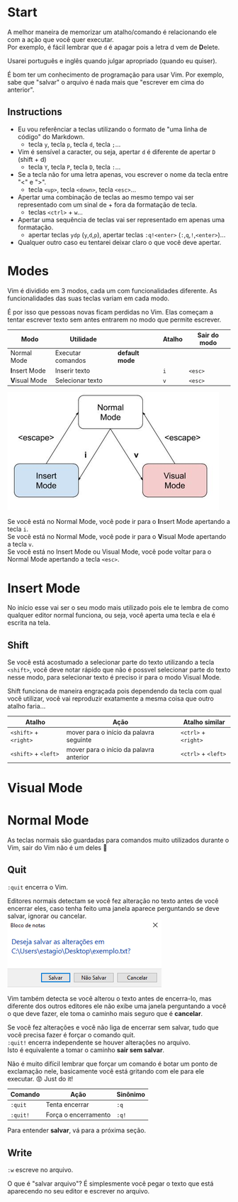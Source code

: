 # Start
A melhor maneira de memorizar um atalho/comando é relacionando ele com a ação que você quer executar.  
Por exemplo, é fácil lembrar que `d` é apagar pois a letra d vem de **D**elete.  

Usarei português e inglês quando julgar apropriado (quando eu quiser).  

É bom ter um conhecimento de programação para usar Vim. Por exemplo, sabe que "salvar" o arquivo é nada mais que "escrever em cima do anterior".  

## Instructions
* Eu vou referênciar a teclas utilizando o formato de "uma linha de código" do Markdown.  
  * tecla `y`, tecla `p`, tecla `d`, tecla `;`...  
* Vim é sensível a caracter, ou seja, apertar `d` é diferente de apertar `D` (shift + d)  
  * tecla `Y`, tecla `P`, tecla `D`, tecla `:`...  
* Se a tecla não for uma letra apenas, vou escrever o nome da tecla entre "<" e ">".  
  * tecla `<up>`, tecla `<down>`, tecla `<esc>`...  
* Apertar uma combinação de teclas ao mesmo tempo vai ser representado com um sinal de + fora da formatação de tecla.  
  * teclas `<ctrl>` + `w`...  
* Apertar uma sequência de teclas vai ser representado em apenas uma formatação.  
  * apertar teclas `ydp` (`y`,`d`,`p`), apertar teclas `:q!<enter>` (`:`,`q`,`!`,`<enter>`)...  
* Qualquer outro caso eu tentarei deixar claro o que você deve apertar.  

# Modes
Vim é dividido em 3 modos, cada um com funcionalidades diferente. As funcionalidades das suas teclas variam em cada modo.  

É por isso que pessoas novas ficam perdidas no Vim. Elas começam a tentar escrever texto sem antes entrarem no modo que permite escrever.  

| Modo            | Utilidade         |                  | Atalho | Sair do modo |
| --------------- | ----------------- | ---------------- | ------ | ------------ |
| Normal Mode     | Executar comandos | **default mode** |        |              |
| **I**nsert Mode | Inserir texto     |                  | `i`    | `<esc>`      |
| **V**isual Mode | Selecionar texto  |                  | `v`    | `<esc>`      |

![Imagem mostrando a mudança de modos](modes.jpg)  

Se você está no Normal Mode, você pode ir para o **I**nsert Mode apertando a tecla `i`.  
Se você está no Normal Mode, você pode ir para o **V**isual Mode apertando a tecla `v`.  
Se você está no Insert Mode ou Visual Mode, você pode voltar para o Normal Mode apertando a tecla `<esc>`.  

# Insert Mode
No início esse vai ser o seu modo mais utilizado pois ele te lembra de como qualquer editor normal funciona, ou seja, você aperta uma tecla e ela é escrita na tela.  

## Shift
Se você está acostumado a selecionar parte do texto utilizando a tecla `<shift>`, você deve notar rápido que não é possvel selecionar parte do texto nesse modo, para selecionar texto é preciso ir para o modo Visual Mode.  

Shift funciona de maneira engraçada pois dependendo da tecla com qual você utilizar, você vai reproduzir exatamente a mesma coisa que outro atalho faria...  

| Atalho                | Ação                                    | Atalho similar       |
| --------------------- | --------------------------------------- | -------------------- |
| `<shift>` + `<right>` | mover para o início da palavra seguinte | `<ctrl>` + `<right>` |
| `<shift>` + `<left>`  | mover para o início da palavra anterior | `<ctrl>` + `<left>`  |

# Visual Mode

# Normal Mode
As teclas normais são guardadas para comandos muito utilizados durante o Vim, sair do Vim não é um deles :poop:  

## Quit
`:quit` encerra o Vim.  

Editores normais detectam se você fez alteração no texto antes de você encerrar eles, caso tenha feito uma janela aparece perguntando se deve salvar, ignorar ou cancelar.  
![Janela mostrando que o editor de texto pergunta se deve salvar, sair sem salvar ou cancelar](quit.png)  

Vim também detecta se você alterou o texto antes de encerra-lo, mas diferente dos outros editores ele não exibe uma janela perguntando a você o que deve fazer, ele toma o caminho mais seguro que é **cancelar**.  

Se você fez alterações e você não liga de encerrar sem salvar, tudo que você precisa fazer é forçar o comando quit.  
`:quit!` encerra independente se houver alterações no arquivo.  
Isto é equivalente a tomar o caminho **sair sem salvar**.  

Não é muito difícil lembrar que forçar um comando é botar um ponto de exclamação nele, basicamente você está gritando com ele para ele executar. :rage: Just do it!  

| Comando  | Ação                 | Sinônimo |
| -------- | -------------------- | -------- |
| `:quit`  | Tenta encerrar       | `:q`     |
| `:quit!` | Força o encerramento | `:q!`    |

Para entender **salvar**, vá para a próxima seção.  

## Write
`:w` escreve no arquivo.  

O que é "salvar arquivo"? É simplesmente você pegar o texto que está aparecendo no seu editor e escrever no arquivo.  
